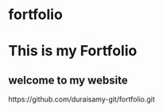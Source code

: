 # fortfolio
<h1> This is my Fortfolio</h1>
<h2>welcome to my website</h2>
https://github.com/duraisamy-git/fortfolio.git
